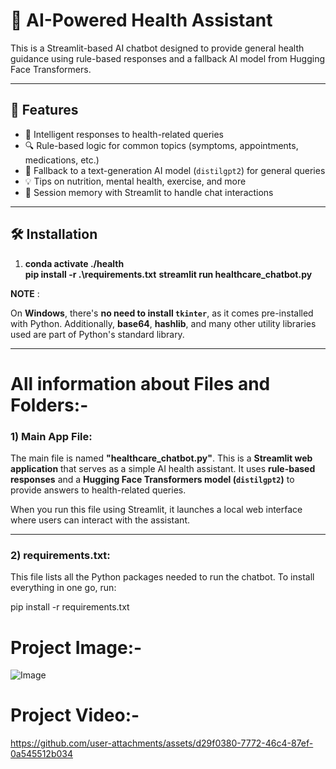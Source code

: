 # 💬 AI-Powered Health Assistant

This is a Streamlit-based AI chatbot designed to provide general health guidance using rule-based responses and a fallback AI model from Hugging Face Transformers.

---

## 🚀 Features

- 🧠 Intelligent responses to health-related queries
- 🔍 Rule-based logic for common topics (symptoms, appointments, medications, etc.)
- 🤖 Fallback to a text-generation AI model (`distilgpt2`) for general queries
- 💡 Tips on nutrition, mental health, exercise, and more
- 🔄 Session memory with Streamlit to handle chat interactions

---

## 🛠️ Installation

  1.  	**conda activate ./health**  
	**pip install -r .\requirements.txt** 
	**streamlit run healthcare_chatbot.py**


**NOTE** :

On **Windows**, there's **no need to install `tkinter`**, as it comes pre-installed with Python. Additionally, **base64**, **hashlib**, and many other utility libraries used are part of Python's standard library.

---

# All information about Files and Folders:-

### 1) Main App File:
The main file is named **"healthcare_chatbot.py"**. This is a **Streamlit web application** that serves as a simple AI health assistant. It uses **rule-based responses** and a **Hugging Face Transformers model (`distilgpt2`)** to provide answers to health-related queries.

When you run this file using Streamlit, it launches a local web interface where users can interact with the assistant.

---

### 2) requirements.txt:
This file lists all the Python packages needed to run the chatbot. To install everything in one go, run:

pip install -r requirements.txt


# Project Image:-

![Image](https://github.com/user-attachments/assets/b03c5cb1-de76-4fa5-87f4-d37a52ac0f16)

# Project Video:-

https://github.com/user-attachments/assets/d29f0380-7772-46c4-87ef-0a545512b034
